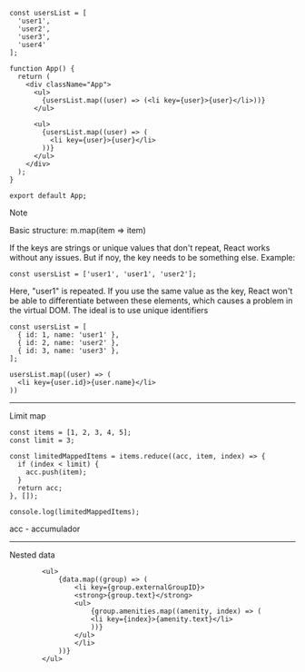 ```
const usersList = [
  'user1',
  'user2',
  'user3',
  'user4'
];

function App() {
  return (
    <div className="App">
      <ul>
        {usersList.map((user) => (<li key={user}>{user}</li>))}
      </ul>

      <ul>
        {usersList.map((user) => (
          <li key={user}>{user}</li>
        ))}
      </ul>
    </div>
  );
}

export default App;
```

> [!NOTE]
> Basic structure: m.map(item => item)

If the keys are strings or unique values ​​that don't repeat, React works without any issues. But if noy, the key needs to be something else. Example:

```
const usersList = ['user1', 'user1', 'user2'];
```
Here, "user1" is repeated. If you use the same value as the key, React won't be able to differentiate between these elements, which causes a problem in the virtual DOM. The ideal is to use unique identifiers

```
const usersList = [
  { id: 1, name: 'user1' },
  { id: 2, name: 'user2' },
  { id: 3, name: 'user3' },
];

usersList.map((user) => (
  <li key={user.id}>{user.name}</li>
))
```

---

Limit map

```
const items = [1, 2, 3, 4, 5];
const limit = 3;

const limitedMappedItems = items.reduce((acc, item, index) => {
  if (index < limit) {
    acc.push(item);
  }
  return acc;
}, []);

console.log(limitedMappedItems);
```

acc - accumulador

---

Nested data

            <ul>
                {data.map((group) => (
                    <li key={group.externalGroupID}>
                    <strong>{group.text}</strong>
                    <ul>
                        {group.amenities.map((amenity, index) => (
                        <li key={index}>{amenity.text}</li>
                        ))}
                    </ul>
                    </li>
                ))}
            </ul>